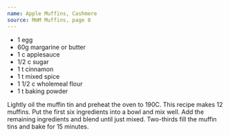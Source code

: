 ```yaml
---
name: Apple Muffins, Cashmere
source: MmM Muffins, page 8
---
```


* 1 egg
* 60g margarine or butter
* 1 c applesauce
* 1/2 c sugar
* 1 t cinnamon
* 1 t mixed spice
* 1 1/2 c wholemeal flour
* 1 t baking powder

Lightly oil the muffin tin and preheat the oven to 190C. This recipe makes 12 muffins.  Put the first six ingredients into a bowl and mix well.  Add the remaining ingredients and blend until just mixed.  Two-thirds fill the muffin tins and bake for 15 minutes.

